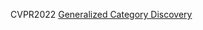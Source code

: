 CVPR2022 [Generalized Category Discovery](https://github.com/sgvaze/generalized-category-discovery)
